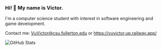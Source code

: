 ### Hi! 👋 My name is Victor.

I'm a computer science student with interest in software engineering and game development.

Contact me: VuVictor@csu.fullerton.edu or https://vuvictor.up.railway.app/

![GitHub Stats](https://github-readme-stats.vercel.app/api?username=vuvictor1&theme=radical)

